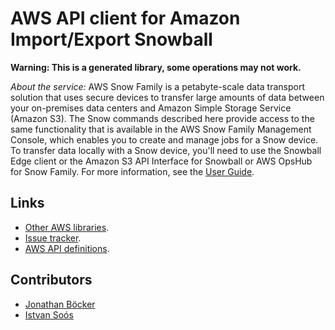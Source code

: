 # AWS API client for Amazon Import/Export Snowball

**Warning: This is a generated library, some operations may not work.**

*About the service:*
AWS Snow Family is a petabyte-scale data transport solution that uses secure
devices to transfer large amounts of data between your on-premises data
centers and Amazon Simple Storage Service (Amazon S3). The Snow commands
described here provide access to the same functionality that is available in
the AWS Snow Family Management Console, which enables you to create and
manage jobs for a Snow device. To transfer data locally with a Snow device,
you'll need to use the Snowball Edge client or the Amazon S3 API Interface
for Snowball or AWS OpsHub for Snow Family. For more information, see the <a
href="https://docs.aws.amazon.com/AWSImportExport/latest/ug/api-reference.html">User
Guide</a>.

## Links

- [Other AWS libraries](https://github.com/agilord/aws_client/tree/master/generated).
- [Issue tracker](https://github.com/agilord/aws_client/issues).
- [AWS API definitions](https://github.com/aws/aws-sdk-js/tree/master/apis).

## Contributors

- [Jonathan Böcker](https://github.com/Schwusch)
- [Istvan Soós](https://github.com/isoos)

